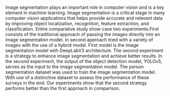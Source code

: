 Image segmentation plays an important role in computer vision and is a key element in machine learning. Image segmentation is a critical stage in many computer vision applications that helps provide accurate and relevant data by improving object localization, recognition, feature extraction, and classification. Entire comparative study show case two experiments.First consists of the traditional approach of passing the images directly into an image segmentation model. In second approach tried with a variety of images with the use of a hybrid model. First model is the image segmentation model with DeepLabV3 architecture. The second experiment is a strategy to enhance image segmentation and achieve better results. In the second experiment, the output of the object detection model, YOLOv5, serves as the input to the image segmentation model. The person segmentation dataset was used to train the image segmentation model. With use of a distinctive dataset to assess the performance of these surveys in the end. Our experiments show that the second strategy performs better than the first approach in comparison.
